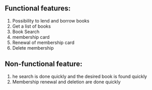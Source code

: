 ## Functional features:

1. Possibility to lend and borrow books
2. Get a list of books
3. Book Search
4. membership card
5. Renewal of membership card
6. Delete membership

## Non-functional feature:

1. he search is done quickly and the desired book is found quickly
2. Membership renewal and deletion are done quickly
